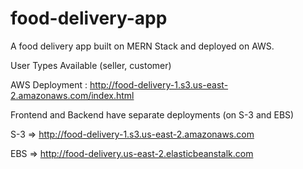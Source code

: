 # food-delivery-app

A food delivery app built on MERN Stack and deployed on AWS. 

User Types Available (seller, customer)

AWS Deployment : http://food-delivery-1.s3.us-east-2.amazonaws.com/index.html

Frontend and Backend have separate deployments (on S-3 and EBS)


S-3 => http://food-delivery-1.s3.us-east-2.amazonaws.com

EBS => http://food-delivery.us-east-2.elasticbeanstalk.com
